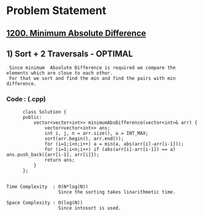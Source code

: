# Problem Statement

## [1200. Minimum Absolute Difference](https://leetcode.com/problems/minimum-absolute-difference/)


## 1)  Sort + 2 Traversals - OPTIMAL 

     Since minimum  Absolute Difference is required we compare the elements which are close to each other.
     For that we sort and find the min and find the pairs with min difference.
  
        
   ### Code : (.cpp)  
       
          class Solution {
          public:
              vector<vector<int>> minimumAbsDifference(vector<int>& arr) {
                  vector<vector<int>> ans;
                  int i, j, n = arr.size(), a = INT_MAX;
                  sort(arr.begin(), arr.end());
                  for (i=1;i<n;i++) a = min(a, abs(arr[i]-arr[i-1]));
                  for (i=1;i<n;i++) if (abs(arr[i]-arr[i-1]) == a) ans.push_back({arr[i-1], arr[i]});
                  return ans;
              }
          };
  

    Time Complexity  : O(N*log(N))
                       Since the sorting takes linarithmetic time.

    Space Complexity : O(log(N))
                       Since intosort is used.
